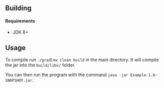## Building
#### Requirements
* JDK 8+

## Usage
To compile run `./gradlew clean build` in the main directory. It will compile the jar into the `build/libs/` folder.

You can then run the program with the command `java -jar Example-1.0-SNAPSHOT.jar`.